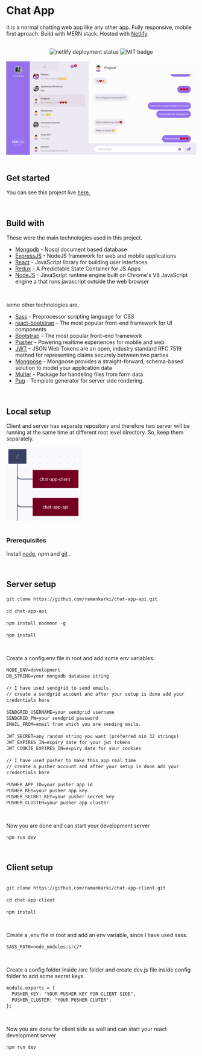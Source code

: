 <!-- intro -->
<h1>Chat App</h1>
<p>It is a normal chatting web app like any other app. Fully responsive, mobile first aproach. Build with MERN stack. Hosted with <a href="https://www.netlify.com/" target="_blank">Netlify</a>. </p>

<br>

<!-- badges -->
<div align="center">
  <img src="https://api.netlify.com/api/v1/badges/303df690-7497-42d4-9bff-e472fcc5e4df/deploy-status" alt="netlify deployment status">
  <img src="https://img.shields.io/badge/License-MIT-yellow.svg" alt="MIT badge">
</div>

<br>

<!-- screen shot -->
<div align="center">
  <img src="screenshot.png" alt="screen shot of chat app">
</div>

<br>

<h2>Get started</h2>
<p>You can see this project live <a href="https://raman-chatapp.netlify.app/#/" target="_blank"> here.</a></p>

<br>

## Build with

These were the main technologies used in this project.

- [Mongodb](https://www.mongodb.com/) - Nosql document based database
- [ExpressJS](https://expressjs.com/) - NodeJS framework for web and mobile applications
- [React](https://reactjs.org/) - JavaScript library for building user interfaces
- [Redux](https://redux.js.org/) - A Predictable State Container for JS Apps
- [NodeJS](https://nodejs.org/en/) - JavaScript runtime engine built on Chrome's V8 JavaScript engine a that runs javascript outside the web browser

<br>

some other technologies are,

- [Sass](https://sass-lang.com/) - Preprocessor scripting language for CSS
- [react-bootstrap](https://react-bootstrap.github.io/) - The most popular front-end framework for UI components
- [Bootstrap](https://getbootstrap.com/) - The most popular front-end framework
- [Pusher](https://pusher.com/) - Powering realtime experiences for mobile and web
- [JWT](https://jwt.io/) - JSON Web Tokens are an open, industry standard RFC 7519 method for representing claims securely between two parties
- [Mongoose](https://mongoosejs.com/) - Mongoose provides a straight-forward, schema-based solution to model your application data
- [Multer](https://www.npmjs.com/package/multer) - Package for handeling files from form data
- [Pug](https://pugjs.org/api/getting-started.html) - Template generator for server side rendering.

<br>

<h2>Local setup</h2>
<p>Client and server has separate repository and therefore two server will be running at the same time at different root level directory. So, keep them separately.</p>
<div>
  <img src="folder structure.png" width="200px" alt="folder structure of project">
</div>

<br>

<h3>Prerequisites</h3>

<p>Install <a href="https://nodejs.org/en/" target="_blank">node</a>, npm and <a href="https://git-scm.com/downloads" target="_blank">git</a> .</p>

<br>

<h2>Server setup</h2>

```
git clone https://github.com/ramankarki/chat-app-api.git

cd chat-app-api

npm install nodemon -g

npm install
```

<br>

Create a config.env file in root and add some env variables.

```
NODE_ENV=development
DB_STRING=your mongodb database string

// I have used sendgrid to send emails,
// create a sendgrid account and after your setup is done add your credentials here

SENDGRID_USERNAME=your sendgrid username
SENDGRID_PW=your sendgrid password
EMAIL_FROM=email from which you are sending mails.

JWT_SECRET=any random string you want (preferred min 32 strings)
JWT_EXPIRES_IN=expiry date for your jwt tokens
JWT_COOKIE_EXPIRES_IN=expiry date for your cookies

// I have used pusher to make this app real time
// create a pusher account and after your setup is done add your credentials here

PUSHER_APP_ID=your pusher app id
PUSHER_KEY=your pusher app key
PUSHER_SECRET_KEY=your pusher secret key
PUSHER_CLUSTER=your pusher app cluster
```

<br>

Now you are done and can start your development server

```
npm run dev
```

<br>

<h2>Client setup</h2>

```

git clone https://github.com/ramankarki/chat-app-client.git

cd chat-app-client

npm install
```

<br>

Create a .env file in root and add an env variable, since I have used sass.

```
SASS_PATH=node_modules:src/*
```

<br>

Create a config folder inside /src folder and create dev.js file inside config folder to add some secret keys.

```
module.exports = {
  PUSHER_KEY: "YOUR PUSHER KEY FOR CLIENT SIDE",
  PUSHER_CLUSTER: "YOUR PUSHER CLUTER",
};
```

<br>

Now you are done for client side as well and can start your react development server

```
npm run dev
```

<br>




